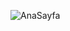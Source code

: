 
![AnaSayfa](https://github.com/akkasaleyna/EczaneProject/assets/146680170/5ee8f885-d363-43db-a97a-8be9fe8e5e8e)
